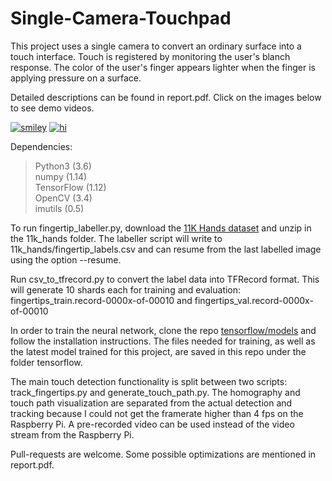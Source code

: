 # Single-Camera-Touchpad

This project uses a single camera to convert an ordinary surface into a touch interface. Touch is registered by monitoring the user's blanch response. The color of the user's finger appears lighter when the finger is applying pressure on a surface.

Detailed descriptions can be found in report.pdf. Click on the images below to see demo videos.

[![smiley](http://img.youtube.com/vi/ZdTUgK25fyQ/0.jpg)](https://youtu.be/ZdTUgK25fyQ)
[![hi](http://img.youtube.com/vi/iNe2k8-xOqs/0.jpg)](https://youtu.be/iNe2k8-xOqs)

Dependencies:
>Python3 (3.6)\
>numpy (1.14)\
>TensorFlow (1.12)\
>OpenCV (3.4)\
>imutils (0.5)

To run fingertip_labeller.py, download the [11K Hands dataset](https://sites.google.com/view/11khands) and unzip in the 11k_hands folder. The labeller script will write to 11k_hands/fingertip_labels.csv and can resume from the last labelled image using the option --resume.

Run csv_to_tfrecord.py to convert the label data into TFRecord format. This will generate 10 shards each for training and evaluation: fingertips_train.record-0000x-of-00010 and fingertips_val.record-0000x-of-00010 

In order to train the neural network, clone the repo [tensorflow/models](https://github.com/tensorflow/models/tree/master/research/object_detection) and follow the installation instructions. The files needed for training, as well as the latest model trained for this project, are saved in this repo under the folder tensorflow. 

The main touch detection functionality is split between two scripts: track_fingertips.py and generate_touch_path.py. The homography and touch path visualization are separated from the actual detection and tracking because I could not get the framerate higher than 4 fps on the Raspberry Pi. A pre-recorded video can be used instead of the video stream from the Raspberry Pi. 

Pull-requests are welcome. Some possible optimizations are mentioned in report.pdf.